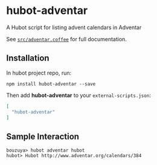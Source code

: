 # hubot-adventar

A Hubot script for listing advent calendars in Adventar

See [`src/adventar.coffee`](src/adventar.coffee) for full documentation.

## Installation

In hubot project repo, run:

`npm install hubot-adventar --save`

Then add **hubot-adventar** to your `external-scripts.json`:

```json
[
  "hubot-adventar"
]
```

## Sample Interaction

```
bouzuya> hubot adventar hubot
hubot> Hubot http://www.adventar.org/calendars/384
```
